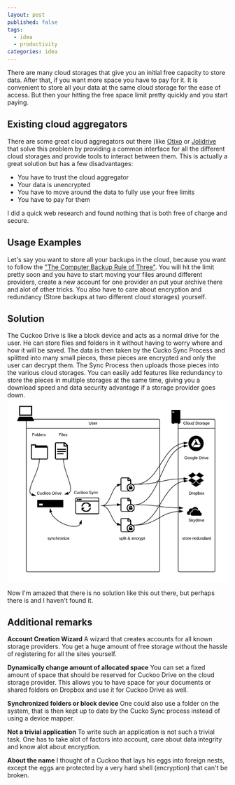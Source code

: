```yaml
---
layout: post
published: false
tags: 
  - idea
  - productivity
categories: idea
---
```


There are many cloud storages that give you an initial free capacity to store data. After that, if you want more space you have to pay for it. It  is convenient to store all your data at the same cloud storage for the ease of access. But then your hitting the free space limit pretty quickly and you start paying.

## Existing cloud aggregators

There are some great cloud aggregators out there (like [Otixo](https://www.otixo.com/ "Otixo Cloud Aggregator") or [Jolidrive](http://www.jolicloud.com/ "Jolidrive Cloud Aggregator") that solve this problem by providing a common interface for all the different cloud storages and provide tools to interact between them. This is actually a great solution but has a few disadvantages:
- You have to trust the cloud aggregator
- Your data is unencrypted
- You have to move around the data to fully use your free limits
- You have to pay for them

I did a quick web research and found nothing that is both free of charge and secure.

## Usage Examples
Let's say you want to store all your backups in the cloud, because you want to follow 
the ["The Computer Backup Rule of Three"](http://www.hanselman.com/blog/TheComputerBackupRuleOfThree.aspx). You will hit the limit pretty soon and you have to start moving your files around different providers, create a new account for one provider an put your archive there and alot of other tricks. You also have to care about encryption and redundancy (Store backups at two different cloud storages) yourself. 

## Solution
The Cuckoo Drive is like a block device and acts as a normal drive for the user. He can store files and folders in it without having to worry where and how it will be saved. The data is then taken by the Cucko Sync Process and splitted into many small pieces, these pieces are encrypted and only the user can decrypt them. The Sync Process then uploads those pieces into the various cloud storages. You can easily add features like redundancy to store the pieces in multiple storages at the same time, giving you a download speed and data security advantage if a storage provider goes down. 
![Cuckoo Drive Concept](/media/cuckoodrive_concept.png)

Now I'm amazed that there is no solution like this out there, but perhaps there is and I haven't found it.

## Additional remarks

**Account Creation Wizard**
A wizard that creates accounts for all known storage providers. You get a huge amount of free storage without the hassle of registering for all the sites yourself.

**Dynamically change amount of allocated space**
You can set a fixed amount of space that should be reserved for Cuckoo Drive on the cloud storage provider. This allows you to have space for your documents or shared folders on Dropbox and use it for Cuckoo Drive as well.

**Synchronized folders or block device**
One could also use a folder on the system, that is then kept up to date by the Cucko Sync process instead of using a device mapper.

**Not a trivial application**
To write such an application is not such a trivial task. One has to take alot of factors into account, care about data integrity and know alot about encryption.

**About the name**
I thought of a Cuckoo that lays his eggs into foreign nests, except the eggs are protected by a very hard shell (encryption) that can't be broken.